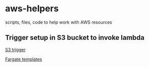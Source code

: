 # aws-helpers
scripts, files, code to help work with AWS resources

## Trigger setup in S3 bucket to invoke lambda
[S3 trigger](s3_triggers)

[Fargate templates](fargate-templates)
